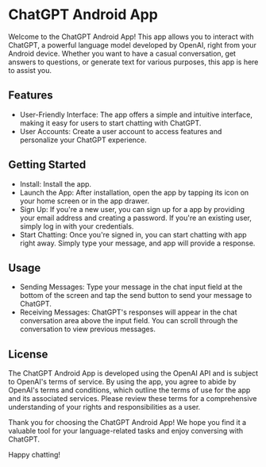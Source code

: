 
# ChatGPT Android App

Welcome to the ChatGPT Android App! This app allows you to interact with ChatGPT, a powerful language model developed by OpenAI, right from your Android device. Whether you want to have a casual conversation, get answers to questions, or generate text for various purposes, this app is here to assist you.

## Features
- User-Friendly Interface: The app offers a simple and intuitive interface, making it easy for users to start chatting with ChatGPT.
- User Accounts: Create a user account to access features and personalize your ChatGPT experience.

## Getting Started
- Install: Install the app.
- Launch the App: After installation, open the app by tapping its icon on your home screen or in the app drawer.
- Sign Up: If you're a new user, you can sign up for a app by providing your email address and creating a password. If you're an existing user, simply log in with your credentials.
- Start Chatting: Once you're signed in, you can start chatting with app right away. Simply type your message, and app will provide a response.

## Usage
- Sending Messages: Type your message in the chat input field at the bottom of the screen and tap the send button to send your message to ChatGPT.
- Receiving Messages: ChatGPT's responses will appear in the chat conversation area above the input field. You can scroll through the conversation to view previous messages.

## License
The ChatGPT Android App is developed using the OpenAI API and is subject to OpenAI's terms of service. By using the app, you agree to abide by OpenAI's terms and conditions, which outline the terms of use for the app and its associated services. Please review these terms for a comprehensive understanding of your rights and responsibilities as a user.

Thank you for choosing the ChatGPT Android App! We hope you find it a valuable tool for your language-related tasks and enjoy conversing with ChatGPT. 

Happy chatting!





